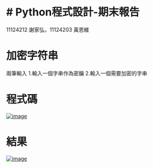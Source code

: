 # # Python程式設計-期末報告
11124212 謝家弘，11124203 黃恩維

# 加密字符串
兩筆輸入
1.輸入一個字串作為密鑰
2.輸入一個需要加密的字串

# 程式碼
[![image](https://github.com/rolocytgh/PyFinal/assets/113405730/c1920616-b449-4307-bc3a-6d8fd6c7e79d)](https://github.com/rolocytgh/PyFinal/blob/main/images/338565415-c1920616-b449-4307-bc3a-6d8fd6c7e79d.png)


# 結果
[![image](https://github.com/rolocytgh/PyFinal/assets/113405730/f7410321-9580-4aff-9f35-c8888f4ddcc1)](https://github.com/rolocytgh/PyFinal/blob/main/images/338565194-f7410321-9580-4aff-9f35-c8888f4ddcc1.png)


